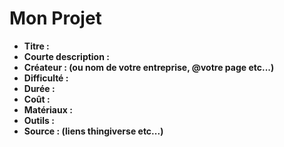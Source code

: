 # Mon Projet
- **Titre :**
- **Courte description :**
- **Créateur : (ou nom de votre entreprise, @votre page etc...)**
- **Difficulté :**
- **Durée :**
- **Coût :**
- **Matériaux :**
- **Outils :**
- **Source : (liens thingiverse etc...)**
